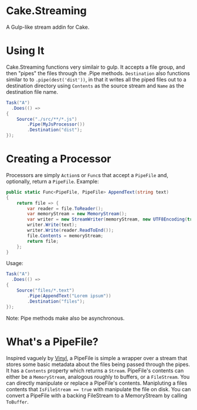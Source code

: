 # Cake.Streaming
A Gulp-like stream addin for Cake.

# Using It
Cake.Streaming functions very similair to gulp. It accepts a file group, and then "pipes" the files through the .Pipe methods. `Destination` also functions similar to to `.pipe(dest('dist'))`, in that it writes all the piped files out to a destination directory using `Contents` as the source stream and `Name` as the destination file name.
```csharp
Task("A")
  .Does(() =>
{
    Source("./src/**/*.js")
        .Pipe(MyJsProcessor())
        .Destination("dist");
});
```

# Creating a Processor
Processors are simply `Action`s or `Func`s that accept a `PipeFile` and, optionally, return a `PipeFile`.
Example:
```csharp
public static Func<PipeFile, PipeFile> AppendText(string text)
{
    return file => {
        var reader = file.ToReader();
        var memoryStream = new MemoryStream();
        var writer = new StreamWriter(memoryStream, new UTF8Encoding(true, false), 1024, false);
        writer.Write(text);
        writer.Write(reader.ReadToEnd());
        file.Contents = memoryStream;
        return file;
    };
}
```

Usage:
```csharp
Task("A")
  .Does(() =>
{
    Source("files/*.text")
        .Pipe(AppendText("Lorem ipsum"))
        .Destination("files");
});
```

Note: Pipe methods make also be asynchronous.

# What's a PipeFile?
Inspired vaguely by [Vinyl](https://github.com/wearefractal/vinyl), a PipeFile is simple a wrapper over a stream that stores some basic metadata about the files being passed through the pipes. It has a `Contents` property which returns a `Stream`. PipeFile's contents can either be a `MemoryStream`, analogous roughly to buffers, or a `FileStream`. You can directly manipulate or replace a PipeFile's contents. Manipluting a files contents that `IsFileStream == true` with manipulate the file on disk. You can convert a PipeFile with a backing FileStream to a MemoryStream by calling `ToBuffer`.
